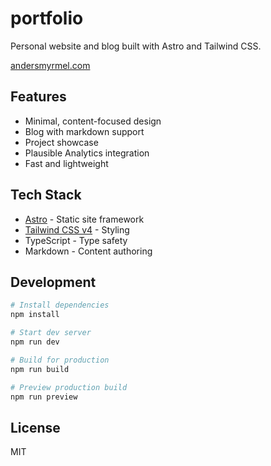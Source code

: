 # portfolio

Personal website and blog built with Astro and Tailwind CSS.

[andersmyrmel.com](https://andersmyrmel.com)

## Features

- Minimal, content-focused design
- Blog with markdown support
- Project showcase
- Plausible Analytics integration
- Fast and lightweight

## Tech Stack

- [Astro](https://astro.build) - Static site framework
- [Tailwind CSS v4](https://tailwindcss.com) - Styling
- TypeScript - Type safety
- Markdown - Content authoring

## Development

```bash
# Install dependencies
npm install

# Start dev server
npm run dev

# Build for production
npm run build

# Preview production build
npm run preview
```

## License

MIT
